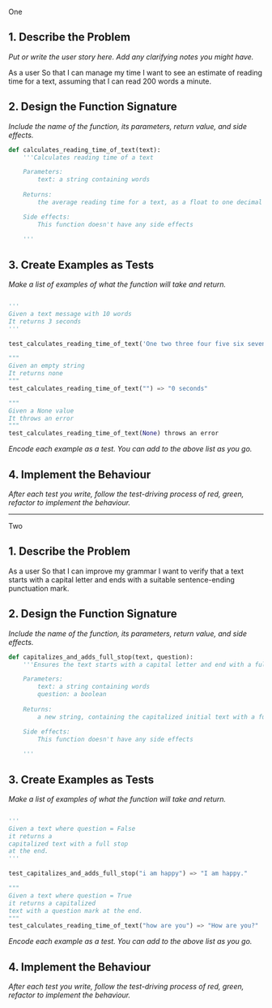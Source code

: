 
One
## 1. Describe the Problem
_Put or write the user story here. Add any clarifying notes you might have._

As a user
So that I can manage my time
I want to see an estimate of reading time for a text, assuming that I can read 200 words a minute.

## 2. Design the Function Signature
_Include the name of the function, its parameters, return value, and side effects._
```python
def calculates_reading_time_of_text(text):
    '''Calculates reading time of a text

    Parameters:
        text: a string containing words
    
    Returns:
        the average reading time for a text, as a float to one decimal place

    Side effects:
        This function doesn't have any side effects
    
    '''
```

## 3. Create Examples as Tests

_Make a list of examples of what the function will take and return._

```python

'''
Given a text message with 10 words
It returns 3 seconds
'''

test_calculates_reading_time_of_text('One two three four five six seven eight nine ten') => "3 seconds"

"""
Given an empty string
It returns none
"""
test_calculates_reading_time_of_text("") => "0 seconds"

"""
Given a None value
It throws an error
"""
test_calculates_reading_time_of_text(None) throws an error
```


_Encode each example as a test. You can add to the above list as you go._

## 4. Implement the Behaviour

_After each test you write, follow the test-driving process of red, green, refactor to implement the behaviour._


--------------------------------------------------------------------------

Two
## 1. Describe the Problem
As a user
So that I can improve my grammar
I want to verify that a text starts with a capital letter and ends with a suitable sentence-ending punctuation mark.

## 2. Design the Function Signature
_Include the name of the function, its parameters, return value, and side effects._
```python
def capitalizes_and_adds_full_stop(text, question):
    '''Ensures the text starts with a capital letter and end with a full stop

    Parameters:
        text: a string containing words
        question: a boolean
    
    Returns:
        a new string, containing the capitalized initial text with a full stop or a question mark if question == True

    Side effects:
        This function doesn't have any side effects
    
    '''
```

## 3. Create Examples as Tests

_Make a list of examples of what the function will take and return._

```python

'''
Given a text where question = False
it returns a 
capitalized text with a full stop
at the end.
'''

test_capitalizes_and_adds_full_stop("i am happy") => "I am happy."

"""
Given a text where question = True
it returns a capitalized
text with a question mark at the end.
"""
test_calculates_reading_time_of_text("how are you") => "How are you?"


```


_Encode each example as a test. You can add to the above list as you go._

## 4. Implement the Behaviour

_After each test you write, follow the test-driving process of red, green, refactor to implement the behaviour._


